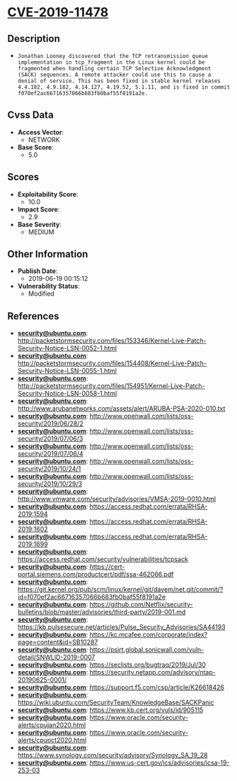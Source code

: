 
# [CVE-2019-11478](https://cve.mitre.org/cgi-bin/cvename.cgi?name=CVE-2019-11478)

## Description

- `Jonathan Looney discovered that the TCP retransmission queue implementation in tcp_fragment in the Linux kernel could be fragmented when handling certain TCP Selective Acknowledgment (SACK) sequences. A remote attacker could use this to cause a denial of service. This has been fixed in stable kernel releases 4.4.182, 4.9.182, 4.14.127, 4.19.52, 5.1.11, and is fixed in commit f070ef2ac66716357066b683fb0baf55f8191a2e.`

## Cvss Data

- **Access Vector**:
  - NETWORK
- **Base Score**:
  - 5.0

## Scores

- **Exploitability Score**:
  - 10.0
- **Impact Score**:
  - 2.9
- **Base Severity**:
  - MEDIUM

## Other Information

- **Publish Date**:
  - 2019-06-19 00:15:12
- **Vulnerability Status**:
  - Modified

## References

- **security@ubuntu.com**: http://packetstormsecurity.com/files/153346/Kernel-Live-Patch-Security-Notice-LSN-0052-1.html
- **security@ubuntu.com**: http://packetstormsecurity.com/files/154408/Kernel-Live-Patch-Security-Notice-LSN-0055-1.html
- **security@ubuntu.com**: http://packetstormsecurity.com/files/154951/Kernel-Live-Patch-Security-Notice-LSN-0058-1.html
- **security@ubuntu.com**: http://www.arubanetworks.com/assets/alert/ARUBA-PSA-2020-010.txt
- **security@ubuntu.com**: http://www.openwall.com/lists/oss-security/2019/06/28/2
- **security@ubuntu.com**: http://www.openwall.com/lists/oss-security/2019/07/06/3
- **security@ubuntu.com**: http://www.openwall.com/lists/oss-security/2019/07/06/4
- **security@ubuntu.com**: http://www.openwall.com/lists/oss-security/2019/10/24/1
- **security@ubuntu.com**: http://www.openwall.com/lists/oss-security/2019/10/29/3
- **security@ubuntu.com**: http://www.vmware.com/security/advisories/VMSA-2019-0010.html
- **security@ubuntu.com**: https://access.redhat.com/errata/RHSA-2019:1594
- **security@ubuntu.com**: https://access.redhat.com/errata/RHSA-2019:1602
- **security@ubuntu.com**: https://access.redhat.com/errata/RHSA-2019:1699
- **security@ubuntu.com**: https://access.redhat.com/security/vulnerabilities/tcpsack
- **security@ubuntu.com**: https://cert-portal.siemens.com/productcert/pdf/ssa-462066.pdf
- **security@ubuntu.com**: https://git.kernel.org/pub/scm/linux/kernel/git/davem/net.git/commit/?id=f070ef2ac66716357066b683fb0baf55f8191a2e
- **security@ubuntu.com**: https://github.com/Netflix/security-bulletins/blob/master/advisories/third-party/2019-001.md
- **security@ubuntu.com**: https://kb.pulsesecure.net/articles/Pulse_Security_Advisories/SA44193
- **security@ubuntu.com**: https://kc.mcafee.com/corporate/index?page=content&id=SB10287
- **security@ubuntu.com**: https://psirt.global.sonicwall.com/vuln-detail/SNWLID-2019-0007
- **security@ubuntu.com**: https://seclists.org/bugtraq/2019/Jul/30
- **security@ubuntu.com**: https://security.netapp.com/advisory/ntap-20190625-0001/
- **security@ubuntu.com**: https://support.f5.com/csp/article/K26618426
- **security@ubuntu.com**: https://wiki.ubuntu.com/SecurityTeam/KnowledgeBase/SACKPanic
- **security@ubuntu.com**: https://www.kb.cert.org/vuls/id/905115
- **security@ubuntu.com**: https://www.oracle.com/security-alerts/cpujan2020.html
- **security@ubuntu.com**: https://www.oracle.com/security-alerts/cpuoct2020.html
- **security@ubuntu.com**: https://www.synology.com/security/advisory/Synology_SA_19_28
- **security@ubuntu.com**: https://www.us-cert.gov/ics/advisories/icsa-19-253-03
